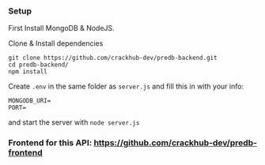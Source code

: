 ### Setup
First Install MongoDB & NodeJS.

Clone & Install dependencies
```
git clone https://github.com/crackhub-dev/predb-backend.git
cd predb-backend/
npm install
```
Create `.env` in the same folder as `server.js` and fill this in with your info:

```
MONGODB_URI=
PORT=
```

and start the server with `node server.js`

### Frontend for this API: https://github.com/crackhub-dev/predb-frontend
